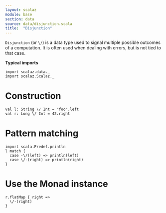 ```yaml
---
layout: scalaz
module: base
section: data
source: data/disjunction.scala
title:  "Disjunction"
---
```


`Disjunction` (or `\/`) is a data type used to signal multiple possible outcomes of a computation.
It is often used when dealing with errors, but is not tied to that case.

**Typical imports**

```tut:silent
import scalaz.data._
import scalaz.Scalaz._
```

# Construction

```tut
val l: String \/ Int = "foo".left
val r: Long \/ Int = 42.right
```

# Pattern matching

```tut
import scala.Predef.println
l match {
  case -\/(left) => println(left)
  case \/-(right) => println(right)
}
```

# Use the Monad instance

```tut
r.flatMap { right =>
  \/-(right)
}
```
